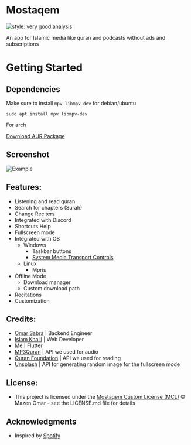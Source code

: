 # Mostaqem
[![style: very good analysis][badge]][badge_link]

 An app for Islamic media like quran and podcasts without ads and subscriptions


# Getting Started
## Dependencies

Make sure to install `mpv libmpv-dev` for debian/ubuntu
```
sudo apt install mpv libmpv-dev
```
For arch

[Download AUR Package](https://aur.archlinux.org/packages/mostaqem)

## Screenshot
![Example](demo/demo2.jpg)


## Features:
* Listening and read quran
* Search for chapters (Surah)
* Change Reciters
* Integrated with Discord
* Shortcuts Help
* Fullscreen mode
* Integrated with OS
    * Windows
        * Taskbar buttons
        * [System Media Transport Controls][SMTC]
    * Linux
        * Mpris
* Offline Mode
    * Download manager
    * Custom download path
* Recitations
* Customization



## Credits:
- [Omar Sabra](https://github.com/the-sabra) | Backend Engineer
- [Islam Khalil](https://github.com/islam-khalil0) | Web Developer
- [Me](https://github.com/mezopeeta) | Flutter
- [MP3Quran](https://mp3quran.net/ar/api) | API we used for audio
- [Quran Foundation](https://api-docs.quran.com/docs/category/quran.com-api) | API we used for reading
- [Unsplash](https://unsplash.com/developers) | API for generating random image for the fullscreen mode

## License:
- This project is licensed under the [Mostaqem Custom License (MCL)](LICENSE) © Mazen Omar - see the LICENSE.md file for details

## Acknowledgments
- Inspired by [Spotify](https://open.spotify.com/)

<!-- end:excluded_rules_table -->
[badge]: https://img.shields.io/badge/style-very_good_analysis-B22C89.svg
[badge_link]: https://pub.dev/packages/very_good_analysis
[SMTC]: https://learn.microsoft.com/en-us/windows/uwp/audio-video-camera/system-media-transport-controls
